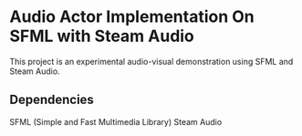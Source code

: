# Audio Actor Implementation On SFML with Steam Audio

This project is an experimental audio-visual demonstration using SFML and Steam Audio.

## Dependencies

SFML (Simple and Fast Multimedia Library)
Steam Audio